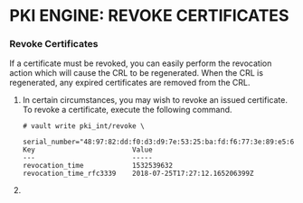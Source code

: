 # PKI ENGINE: REVOKE CERTIFICATES

### Revoke Certificates
If a certificate must be revoked, you can easily perform the revocation action which will cause the CRL to be regenerated. When the CRL is regenerated, any expired certificates are removed from the CRL.
1. In certain circumstances, you may wish to revoke an issued certificate. To revoke a certificate, execute the following command.
    ```
    # vault write pki_int/revoke \
            serial_number="48:97:82:dd:f0:d3:d9:7e:53:25:ba:fd:f6:77:3e:89:e5:65:cc:e7"
    Key                        Value
    ---                        -----
    revocation_time            1532539632
    revocation_time_rfc3339    2018-07-25T17:27:12.165206399Z
    ```
2.









